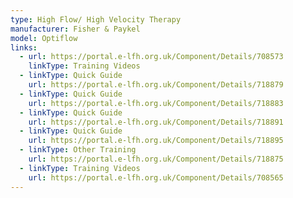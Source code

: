 ```yaml
---
type: High Flow/ High Velocity Therapy
manufacturer: Fisher & Paykel
model: Optiflow
links:
  - url: https://portal.e-lfh.org.uk/Component/Details/708573
    linkType: Training Videos
  - linkType: Quick Guide
    url: https://portal.e-lfh.org.uk/Component/Details/718879
  - linkType: Quick Guide
    url: https://portal.e-lfh.org.uk/Component/Details/718883
  - linkType: Quick Guide
    url: https://portal.e-lfh.org.uk/Component/Details/718891
  - linkType: Quick Guide
    url: https://portal.e-lfh.org.uk/Component/Details/718895
  - linkType: Other Training
    url: https://portal.e-lfh.org.uk/Component/Details/718875
  - linkType: Training Videos
    url: https://portal.e-lfh.org.uk/Component/Details/708565
---
```

